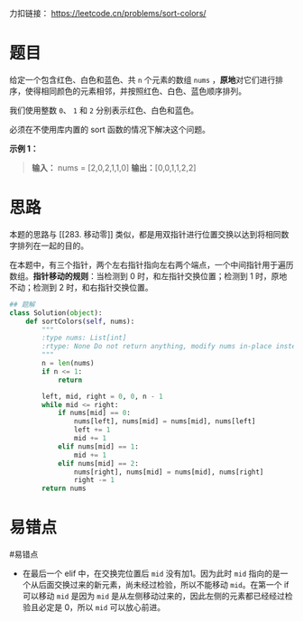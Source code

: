 力扣链接： https://leetcode.cn/problems/sort-colors/

# 题目
给定一个包含红色、白色和蓝色、共 `n` 个元素的数组 `nums` ，**原地**对它们进行排序，使得相同颜色的元素相邻，并按照红色、白色、蓝色顺序排列。

我们使用整数 `0`、 `1` 和 `2` 分别表示红色、白色和蓝色。

必须在不使用库内置的 sort 函数的情况下解决这个问题。

**示例 1：**

> **输入：** nums = \[2,0,2,1,1,0]
> **输出：**\[0,0,1,1,2,2]
# 思路
本题的思路与 [[283. 移动零]] 类似，都是用双指针进行位置交换以达到将相同数字排列在一起的目的。

在本题中，有三个指针，两个左右指针指向左右两个端点，一个中间指针用于遍历数组。**指针移动的规则**：当检测到 0 时，和左指针交换位置；检测到 1 时，原地不动；检测到 2 时，和右指针交换位置。

```Python
## 题解
class Solution(object):
    def sortColors(self, nums):
        """
        :type nums: List[int]
        :rtype: None Do not return anything, modify nums in-place instead.
        """
        n = len(nums)
        if n <= 1:
            return

        left, mid, right = 0, 0, n - 1
        while mid <= right:
            if nums[mid] == 0:
                nums[left], nums[mid] = nums[mid], nums[left]
                left += 1
                mid += 1
            elif nums[mid] == 1:
                mid += 1
            elif nums[mid] == 2:
                nums[right], nums[mid] = nums[mid], nums[right]
                right -= 1
        return nums
```

# 易错点
#易错点 
- 在最后一个 elif 中，在交换完位置后 `mid` 没有加1。因为此时 `mid` 指向的是一个从后面交换过来的新元素，尚未经过检验，所以不能移动 `mid`。在第一个 if 可以移动 `mid` 是因为 `mid` 是从左侧移动过来的，因此左侧的元素都已经经过检验且必定是 0，所以 `mid` 可以放心前进。